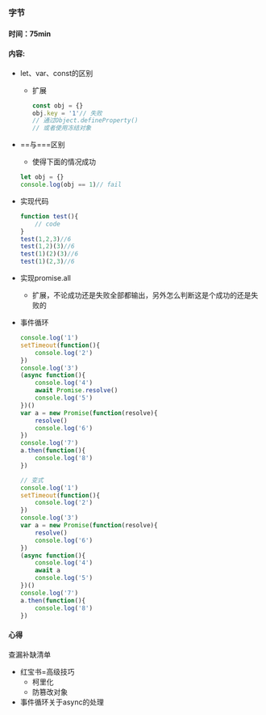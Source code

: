 ### 字节

#### 时间：75min

#### 内容:

- let、var、const的区别

  - 扩展

    ```js
    const obj = {}
    obj.key = '1'// 失败
    // 通过Object.defineProperty()
    // 或者使用冻结对象
    ```

- ==与===区别

  - 使得下面的情况成功

  ```js
  let obj = {}
  console.log(obj == 1)// fail
  ```

- 实现代码

  ```js
  function test(){
      // code
  }
  test(1,2,3)//6
  test(1,2)(3)//6
  test(1)(2)(3)//6
  test(1)(2,3)//6
  ```

- 实现promise.all

  - 扩展，不论成功还是失败全部都输出，另外怎么判断这是个成功的还是失败的

- 事件循环

  ```js
  console.log('1')
  setTimeout(function(){
      console.log('2')
  })
  console.log('3')
  (async function(){
      console.log('4')
      await Promise.resolve()
      console.log('5')
  })()
  var a = new Promise(function(resolve){
      resolve()
      console.log('6')
  })
  console.log('7')
  a.then(function(){
      console.log('8')
  })
  
  // 变式
  console.log('1')
  setTimeout(function(){
      console.log('2')
  })
  console.log('3')
  var a = new Promise(function(resolve){
      resolve()
      console.log('6')
  })
  (async function(){
      console.log('4')
      await a
      console.log('5')
  })()
  console.log('7')
  a.then(function(){
      console.log('8')
  })
  ```


#### 心得

查漏补缺清单

- 红宝书=高级技巧
  - 柯里化
  - 防篡改对象
- 事件循环关于async的处理

